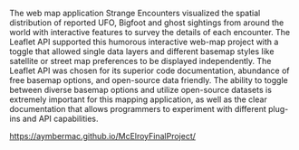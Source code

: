 The web map application Strange Encounters visualized the spatial distribution of reported UFO, Bigfoot and ghost sightings from around the world with interactive features to survey the details of each encounter. 
The Leaflet API supported this humorous interactive web-map project with a toggle that allowed single data layers and different basemap styles like satellite or street map preferences to be displayed independently. 
The Leaflet API was chosen for its superior code documentation, abundance of free basemap options, and open-source data friendly. The ability to toggle between diverse basemap options and utilize open-source datasets 
is extremely important for this mapping application, as well as the clear documentation that allows programmers to experiment with different plug-ins and API capabilities. 

https://aymbermac.github.io/McElroyFinalProject/
